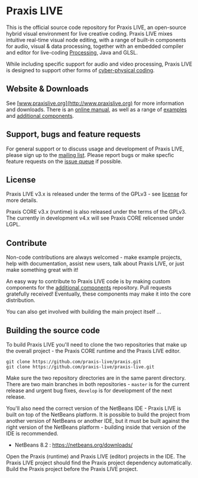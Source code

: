 # Praxis LIVE

This is the official source code repository for Praxis LIVE, an open-source hybrid visual environment for live creative coding. Praxis LIVE mixes intuitive real-time visual node editing, with a range of built-in components for audio, visual & data processing, together with an embedded compiler and editor for live-coding [Processing](https://processing.org/), Java and GLSL.

While including specific support for audio and video processing, Praxis LIVE is designed to support other forms of [cyber-physical coding](https://praxisintermedia.wordpress.com/2016/11/03/cyber-physical-coding-on-the-jvm/).

## Website & Downloads

See [www.praxislive.org](http://www.praxislive.org) for more information and downloads. There is an [online manual](http://praxis-live.readthedocs.io), as well as a range of [examples](https://github.com/praxis-live/examples) and [additional components](https://github.com/praxis-live/pxg).

## Support, bugs and feature requests

For general support or to discuss usage and development of Praxis LIVE, please sign up to the [mailing list](http://groups.google.com/d/forum/praxis-live). Please report bugs or make specfic feature requests on the [issue queue](https://github.com/praxis-live/support/issues) if possible.

## License

Praxis LIVE v3.x is released under the terms of the GPLv3 - see [license](LICENSE.md) for more details.

Praxis CORE v3.x (runtime) is also released under the terms of the GPLv3. The currently in development v4.x will see Praxis CORE relicensed under LGPL.

## Contribute

Non-code contributions are always welcomed - make example projects, help with documentation, assist new users, talk about Praxis LIVE, or just make something great with it!

An easy way to contribute to Praxis LIVE code is by making custom components for the [additional components](https://github.com/praxis-live/pxg) repository. Pull requests gratefully received! Eventually, these components may make it into the core distribution.

You can also get involved with building the main project itself ...

## Building the source code

To build Praxis LIVE you'll need to clone the two repositories that make up the overall project - the Praxis CORE runtime and the Praxis LIVE editor.

```
git clone https://github.com/praxis-live/praxis.git
git clone https://github.com/praxis-live/praxis-live.git

```

Make sure the two repository directories are in the same parent directory. There are two main branches in both repositories - `master` is for the current release and urgent bug fixes, `develop` is for development of the next release.

You'll also need the correct version of the NetBeans IDE - Praxis LIVE is built on top of the NetBeans platform. It is possible to build the project from another version of NetBeans or another IDE, but it must be built against the right version of the NetBeans platform - building inside that version of the IDE is recommended.

- NetBeans 8.2 : https://netbeans.org/downloads/

Open the Praxis (runtime) and Praxis LIVE (editor) projects in the IDE. The Praxis LIVE project should find the Praxis project dependency automatically. Build the Praxis project before the Praxis LIVE project.
